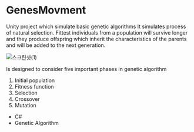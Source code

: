 # GenesMovment
Unity project which simulate basic genetic algorithms
It simulates process of natural selection. Fittest individuals from a population will survive longer and they produce offspring which inherit the characteristics of the parents and will be added to the next generation.

![스크린샷(1)](https://user-images.githubusercontent.com/19354273/69594435-19016e00-0fdb-11ea-88e5-f3b48fd47e2e.png)

Is designed to consider five important phases in genetic algorithm
1. Initial population
2. Fitness function
3. Selection
4. Crossover
5. Mutation

- C#
- Genetic Algorithm
